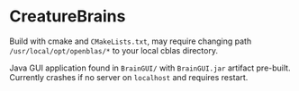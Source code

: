 # CreatureBrains

Build with cmake and `CMakeLists.txt`, may require changing path `/usr/local/opt/openblas/*` to your local cblas directory.

Java GUI application found in `BrainGUI/` with `BrainGUI.jar` artifact pre-built. Currently crashes if no server on `localhost` and requires restart.

